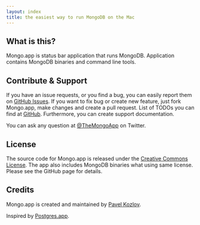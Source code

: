 ```yaml
---
layout: index
title: the easiest way to run MongoDB on the Mac
---
```


What is this?
-------------

Mongo.app is status bar application that runs MongoDB. Application contains MongoDB binaries and command line tools.

Contribute & Support
--------------------

If you have an issue requests, or you find a bug, you can easily report them on [GitHub Issues](https://github.com/mongoapp/mongoapp/issues).
If you want to fix bug or create new feature, just fork Mongo.app, make changes and create a pull request.
List of TODOs you can find at [GitHub](https://github.com/mongoapp/mongoapp/). Furthermore, you can create support documentation.

You can ask any question at [@TheMongoApp](https://twitter.com/TheMongoApp) on Twitter.

License
-------

The source code for Mongo.app is released under the [Creative Commons License](http://creativecommons.org/licenses/by-nc-sa/3.0/).
The app also includes MongoDB binaries what using same license.
Please see the GitHub page for details.

Credits
-------

Mongo.app is created and maintained by [Pavel Kozlov](http://pkozlov.ru/).

Inspired by [Postgres.app](http://postgresapp.com/).
